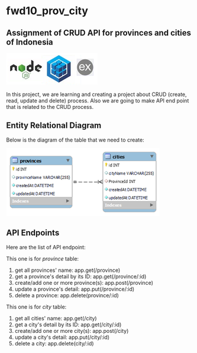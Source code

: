 # fwd10_prov_city
## Assignment of CRUD API for provinces and cities of Indonesia

![poweredBy](dev.png)

In this project, we are learning and creating a project about CRUD (create, read, update and delete) process.
Also we are going to make API end point that is related to the CRUD process.

## Entity Relational Diagram 
Below is the diagram of the table that we need to create:

![ERD_province_city](ERD.png)

## API Endpoints
Here are the list of API endpoint:

This one is for _province_ table:
1) get all provinces' name: app.get(/province)
2) get a province's detail by its ID: app.get(/province/:id)
3) create/add one or more province(s): app.post(/province)
4) update a province's detail: app.put(/province/:id)
5) delete a province: app.delete(province/:id)

This one is for _city_ table:
1) get all cities' name: app.get(/city)
2) get a city's detail by its ID: app.get(/city/:id)
3) create/add one or more city(s): app.post(/city)
4) update a city's detail: app.put(/city/:id)
5) delete a city: app.delete(city/:id)
